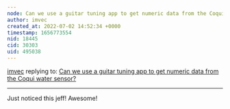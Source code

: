 ```yaml
---
node: Can we use a guitar tuning app to get numeric data from the Coqui water sensor? 
author: imvec
created_at: 2022-07-02 14:52:34 +0000
timestamp: 1656773554
nid: 18445
cid: 30303
uid: 495038
---
```




[imvec](../profile/imvec) replying to: [Can we use a guitar tuning app to get numeric data from the Coqui water sensor? ](../notes/warren/03-01-2019/can-we-use-a-guitar-tuning-app-to-get-numeric-data-from-the-coqui-water-sensor)

----
Just noticed this jeff! Awesome!
